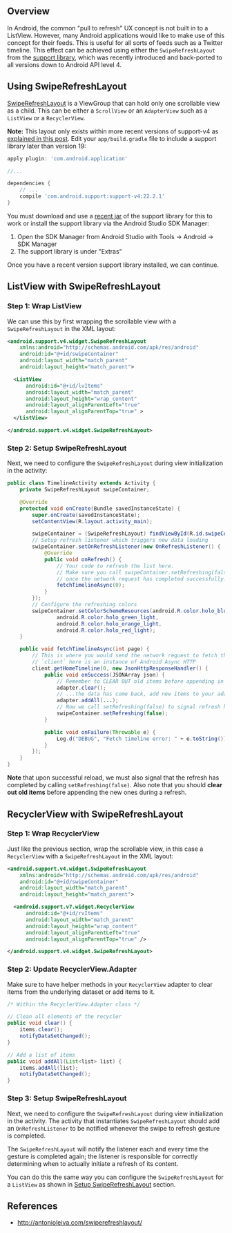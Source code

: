 ## Overview

In Android, the common "pull to refresh" UX concept is not built in to a ListView. However, many Android applications would like to make use of this concept for their feeds. This is useful for all sorts of feeds such as a Twitter timeline. This effect can be achieved using either the `SwipeRefreshLayout` from the [support library](http://developer.android.com/tools/support-library/index.html), which was recently introduced and back-ported to all versions down to Android API level 4.

## Using SwipeRefreshLayout

[SwipeRefreshLayout](https://developer.android.com/reference/android/support/v4/widget/SwipeRefreshLayout.html) is a ViewGroup that can hold only one scrollable view as a child. This can be either a `ScrollView` or an `AdapterView` such as a `ListView` or a `RecyclerView`. 

**Note:** This layout only exists within more recent versions of support-v4 as [explained in this post](http://stackoverflow.com/a/23325011/313399). Edit your `app/build.gradle` file to include a support library later than version 19:

```gradle
apply plugin: 'com.android.application'

//...

dependencies {
    // ...
    compile 'com.android.support:support-v4:22.2.1'
}
```

You must download and use a [recent jar](https://dl-ssl.google.com/android/repository/support_r20.zip) of the support library for this to work or install the support library via the Android Studio SDK Manager:

1. Open the SDK Manager from Android Studio with Tools -> Android -> SDK Manager
2. The support library is under "Extras"

Once you have a recent version support library installed, we can continue.

## ListView with SwipeRefreshLayout

### Step 1: Wrap ListView

We can use this by first wrapping the scrollable view with a `SwipeRefreshLayout` in the XML layout:

```xml
<android.support.v4.widget.SwipeRefreshLayout
    xmlns:android="http://schemas.android.com/apk/res/android"
    android:id="@+id/swipeContainer"
    android:layout_width="match_parent"
    android:layout_height="match_parent">

  <ListView
      android:id="@+id/lvItems"
      android:layout_width="match_parent"
      android:layout_height="wrap_content"
      android:layout_alignParentLeft="true"
      android:layout_alignParentTop="true" >
  </ListView>

</android.support.v4.widget.SwipeRefreshLayout>
```

### Step 2: Setup SwipeRefreshLayout

Next, we need to configure the `SwipeRefreshLayout` during view initialization in the activity:

```java
public class TimelineActivity extends Activity {
    private SwipeRefreshLayout swipeContainer;

    @Override
    protected void onCreate(Bundle savedInstanceState) {
        super.onCreate(savedInstanceState);
        setContentView(R.layout.activity_main);

        swipeContainer = (SwipeRefreshLayout) findViewById(R.id.swipeContainer);
        // Setup refresh listener which triggers new data loading
        swipeContainer.setOnRefreshListener(new OnRefreshListener() {
            @Override
            public void onRefresh() {
                // Your code to refresh the list here.
                // Make sure you call swipeContainer.setRefreshing(false)
                // once the network request has completed successfully.
                fetchTimelineAsync(0);
            } 
        });
        // Configure the refreshing colors
        swipeContainer.setColorSchemeResources(android.R.color.holo_blue_bright, 
                android.R.color.holo_green_light, 
                android.R.color.holo_orange_light, 
                android.R.color.holo_red_light);
    }

    public void fetchTimelineAsync(int page) {
        // This is where you would send the network request to fetch the updated data
        // `client` here is an instance of Android Async HTTP
        client.getHomeTimeline(0, new JsonHttpResponseHandler() {
            public void onSuccess(JSONArray json) {
                // Remember to CLEAR OUT old items before appending in the new ones
                adapter.clear();
                // ...the data has come back, add new items to your adapter...
                adapter.addAll(...);
                // Now we call setRefreshing(false) to signal refresh has finished
                swipeContainer.setRefreshing(false);
            }

            public void onFailure(Throwable e) {
                Log.d("DEBUG", "Fetch timeline error: " + e.toString());
            }
        });
    }
}
```

**Note** that upon successful reload, we must also signal that the refresh has completed by calling `setRefreshing(false)`. Also note that you should **clear out old items** before appending the new ones during a refresh.

## RecyclerView with SwipeRefreshLayout

### Step 1: Wrap RecyclerView

Just like the previous section, wrap the scrollable view, in this case a `RecyclerView` with a `SwipeRefreshLayout` in the XML layout:

```xml
<android.support.v4.widget.SwipeRefreshLayout
    xmlns:android="http://schemas.android.com/apk/res/android"
    android:id="@+id/swipeContainer"
    android:layout_width="match_parent"
    android:layout_height="match_parent">

  <android.support.v7.widget.RecyclerView
      android:id="@+id/rvItems"
      android:layout_width="match_parent"
      android:layout_height="wrap_content"
      android:layout_alignParentLeft="true"
      android:layout_alignParentTop="true" />

</android.support.v4.widget.SwipeRefreshLayout>
```

### Step 2: Update RecyclerView.Adapter

Make sure to have helper methods in your `RecyclerView` adapter to clear items from the underlying dataset or add items to it.

```java
/* Within the RecyclerView.Adapter class */

// Clean all elements of the recycler
public void clear() { 
    items.clear(); 
    notifyDataSetChanged(); 
}

// Add a list of items
public void addAll(List<list> list) { 
    items.addAll(list); 
    notifyDataSetChanged(); 
}
```

### Step 3: Setup SwipeRefreshLayout

Next, we need to configure the `SwipeRefreshLayout` during view initialization in the activity. The activity that instantiates `SwipeRefreshLayout` should add an `OnRefreshListener` to be notified whenever the swipe to refresh gesture is completed. 

The `SwipeRefreshLayout` will notify the listener each and every time the gesture is completed again; the listener is responsible for correctly determining when to actually initiate a refresh of its content. 

You can do this the same way you can configure the `SwipeRefreshLayout` for a `ListView` as shown in [Setup SwipeRefreshLayout](#step-2-setup-swiperefreshlayout) section.

## References

* <http://antonioleiva.com/swiperefreshlayout/>